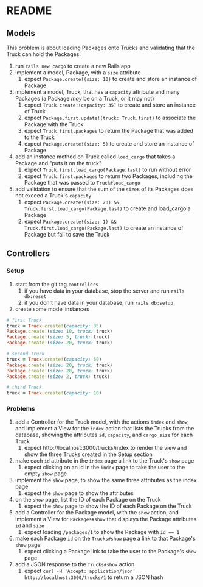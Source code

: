 # README

## Models

This problem is about loading Packages onto Trucks and validating that the Truck can hold the Packages.

1. run `rails new cargo` to create a new Rails app
2. implement a model, Package, with a `size` attribute
   1. expect `Package.create!(size: 10)` to create and store an instance of Package
3. implement a model, Truck, that has a `capacity` attribute and many Packages (a Package _may_ be on a Truck, or it may not)
   1. expect `Truck.create!(capacity: 35)` to create and store an instance of Truck
   2. expect `Package.first.update!(truck: Truck.first)` to associate the Package with the Truck
   3. expect `Truck.first.packages` to return the Package that was added to the Truck
   4. expect `Package.create!(size: 5)` to create and store an instance of Package
4. add an instance method on Truck called `load_cargo` that takes a Package and "puts it on the truck"
   1. expect `Truck.first.load_cargo(Package.last)` to run without error
   2. expect `Truck.first.packages` to return two Packages, including the Package that was passed to `Truck#load_cargo`
5. add validation to ensure that the sum of the `size`s of its Packages does not exceed a Truck's `capacity`
   1. expect `Package.create!(size: 20) && Truck.first.load_cargo(Package.last)` to create and load_cargo a Package
   2. expect `Package.create!(size: 1) && Truck.first.load_cargo(Package.last)` to create an instance of Package but fail to save the Truck

## Controllers

### Setup

1. start from the git tag `controllers`
   1. if you have data in your database, stop the server and run `rails db:reset`
   2. if you don't have data in your database, run `rails db:setup`
2. create some model instances

```ruby
# first Truck
truck = Truck.create!(capacity: 35)
Package.create!(size: 10, truck: truck)
Package.create!(size: 5, truck: truck)
Package.create!(size: 20, truck: truck)

# second Truck
truck = Truck.create!(capacity: 50)
Package.create!(size: 20, truck: truck)
Package.create!(size: 20, truck: truck)
Package.create!(size: 2, truck: truck)

# third Truck
truck = Truck.create!(capacity: 10)
```

### Problems

1. add a Controller for the Truck model, with the actions `index` and `show`, and implement a View for the `index` action that lists the Trucks from the database, showing the attributes `id`, `capacity`, and `cargo_size` for each Truck
   1. expect http://localhost:3000/trucks/index to render the view and show the three Trucks created in the Setup section
2. make each `id` attribute in the `index` page a link to the Truck's `show` page
   1. expect clicking on an id in the `index` page to take the user to the empty `show` page
3. implement the `show` page, to show the same three attributes as the index page
   1. expect the `show` page to show the attributes
4. on the `show` page, list the ID of each Package on the Truck
   1. expect the `show` page to show the ID of each Package on the Truck
5. add a Controller for the Package model, with the `show` action, and implement a View for `Packages#show` that displays the Package attributes `id` and `size`
   1. expect loading `/packages/1` to show the Package with `id == 1`
6. make each Package `id` on the `Trucks#show` page a link to that Package's `show` page
   1. expect clicking a Package link to take the user to the Package's `show` page
7. add a JSON response to the `Trucks#show` action
   1. expect `curl -H 'Accept: application/json' http://localhost:3000/trucks/1` to return a JSON hash

